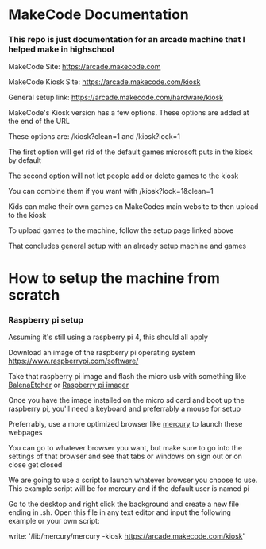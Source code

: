 # MakeCode Documentation

### This repo is just documentation for an arcade machine that I helped make in highschool

MakeCode Site: <https://arcade.makecode.com>

MakeCode Kiosk Site: <https://arcade.makecode.com/kiosk>

General setup link: <https://arcade.makecode.com/hardware/kiosk>

MakeCode's Kiosk version has a few options. These options are added at the end of the URL

These options are: /kiosk?clean=1 and /kiosk?lock=1

The first option will get rid of the default games microsoft puts in the kiosk by default

The second option will not let people add or delete games to the kiosk

You can combine them if you want with /kiosk?lock=1&clean=1

Kids can make their own games on MakeCodes main website to then upload to the kiosk

To upload games to the machine, follow the setup page linked above

That concludes general setup with an already setup machine and games



# How to setup the machine from scratch

### Raspberry pi setup

Assuming it's still using a raspberry pi 4, this should all apply

Download an image of the raspberry pi operating system <https://www.raspberrypi.com/software/>

Take that raspberry pi image and flash the micro usb with something like [BalenaEtcher](https://etcher.balena.io/) or [Raspberry pi imager](https://www.raspberrypi.com/software/)

Once you have the image installed on the micro sd card and boot up the raspberry pi, you'll need a keyboard and preferrably a mouse for setup

Preferrably, use a more optimized browser like [mercury](https://github.com/Alex313031/Mercury/releases) to launch these webpages

You can go to whatever browser you want, but make sure to go into the settings of that browser and see that tabs or windows on sign out or on close get closed

We are going to use a script to launch whatever browser you choose to use. This example script will be for mercury and if the default user is named pi

Go to the desktop and right click the background and create a new file ending in .sh. Open this file in any text editor and input the following example or your own script: 

write: '/lib/mercury/mercury -kiosk https://arcade.makecode.com/kiosk'